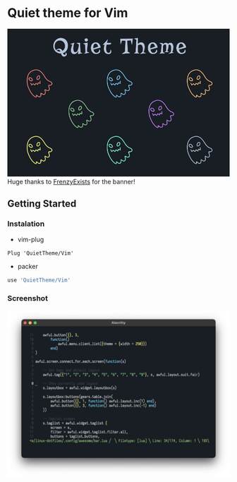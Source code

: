 # Quiet theme for Vim

![](./screenshots/banner.png)
Huge thanks to [FrenzyExists](https://github.com/FrenzyExists) for the banner!

## Getting Started

### Instalation

* vim-plug
```vim]
Plug 'QuietTheme/Vim'
```

* packer
```lua
use 'QuietTheme/Vim'
```

### Screenshot

![](./screenshots/vim.png)
